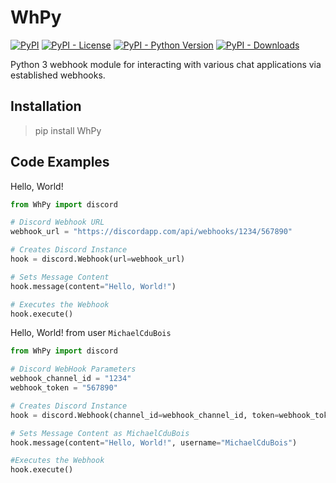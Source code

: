 # WhPy

[![PyPI](https://img.shields.io/pypi/v/WhPy)](https://pypi.org/project/WhPy/)
[![PyPI - License](https://img.shields.io/pypi/l/WhPy)](https://pypi.org/project/WhPy/)
[![PyPI - Python Version](https://img.shields.io/pypi/pyversions/WhPy)](https://pypi.org/project/WhPy/)
[![PyPI - Downloads](https://img.shields.io/pypi/dm/WhPy)](https://pypi.org/project/WhPy/)

Python 3 webhook module for interacting with various chat applications via established webhooks.

## Installation

> pip install WhPy

## Code Examples

Hello, World!

``` python 3
from WhPy import discord

# Discord Webhook URL
webhook_url = "https://discordapp.com/api/webhooks/1234/567890"

# Creates Discord Instance
hook = discord.Webhook(url=webhook_url)

# Sets Message Content
hook.message(content="Hello, World!")

# Executes the Webhook
hook.execute()
```

Hello, World! from user `MichaelCduBois`

``` python 3
from WhPy import discord

# Discord WebHook Parameters
webhook_channel_id = "1234"
webhook_token = "567890"

# Creates Discord Instance
hook = discord.Webhook(channel_id=webhook_channel_id, token=webhook_token)

# Sets Message Content as MichaelCduBois
hook.message(content="Hello, World!", username="MichaelCduBois")

#Executes the Webhook
hook.execute()
```
